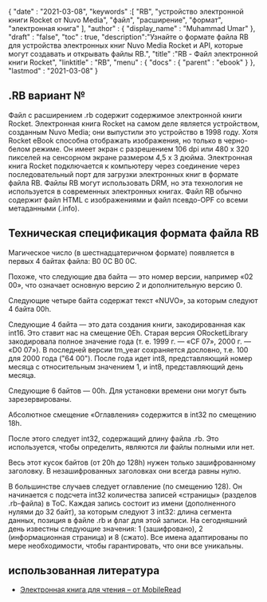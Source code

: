 {
  "date" : "2021-03-08",
  "keywords" :[ "RB", "устройство электронной книги Rocket от Nuvo Media", "файл", "расширение", "формат", "электронная книга" ],
  "author" : {
    "display_name" : "Muhammad Umar"
},
  "draft" : "false",
  "toc" : true,
  "description":"Узнайте о формате файла RB для устройства электронных книг Nuvo Media Rocket и API, которые могут создавать и открывать файлы RB.",
  "title" :"RB - Файл электронной книги Rocket",
  "linktitle" : "RB",
  "menu" : {
    "docs" : {
      "parent" : "ebook"
}
},
  "lastmod" : "2021-03-08"
}

## .RB вариант №

Файл с расширением .rb содержит содержимое электронной книги Rocket. Электронная книга Rocket на самом деле является устройством, созданным Nuvo Media; они выпустили это устройство в 1998 году. Хотя Rocket eBook способна отображать изображения, но только в черно-белом режиме. Он имеет экран с разрешением 106 dpi или 480 x 320 пикселей на сенсорном экране размером 4,5 x 3 дюйма. Электронная книга Rocket подключается к компьютеру через соединение через последовательный порт для загрузки электронных книг в формате файла RB. Файлы RB могут использовать DRM, но эта технология не используется в современных электронных книгах. Файл RB обычно содержит файл HTML с изображениями и файл псевдо-OPF со всеми метаданными (.info).

## Техническая спецификация формата файла RB ##

Магическое число (в шестнадцатеричном формате) появляется в первых 4 байтах файла: B0 0C B0 0C.

Похоже, что следующие два байта — это номер версии, например «02 00», что означает основную версию 2 и дополнительную версию 0.

Следующие четыре байта содержат текст «NUVO», за которым следуют 4 байта 00h.

Следующие 4 байта — это дата создания книги, закодированная как int16. Это ставит нас на смещение 0Eh. Старая версия ORocketLibrary закодировала полное значение года (т. е. 1999 г. — «CF 07», 2000 г. — «D0 07»). В последней версии tm_year сохраняется дословно, т.е. 100 для 2000 года ("64 00"). После года идет int8, представляющий номер месяца с относительным значением 1, и int8, представляющий день месяца.

Следующие 6 байтов — 00h. Для установки времени они могут быть зарезервированы.

Абсолютное смещение «Оглавления» содержится в int32 по смещению 18h.

После этого следует int32, содержащий длину файла .rb. Это используется, чтобы определить, являются ли файлы полными или нет.

Весь этот кусок байтов (от 20h до 128h) нужен только зашифрованному заголовку. В незашифрованных заголовках они всегда равны нулю.

В большинстве случаев следует оглавление (по смещению 128). Он начинается с подсчета int32 количества записей «страницы» (разделов .rb-файла) в ToC. Каждая запись состоит из имени (дополненного нулями до 32 байт), за которым следуют 3 int32: длина сегмента данных, позиция в файле .rb и флаг для этой записи. На сегодняшний день известны следующие значения: 1 (зашифровано), 2 (информационная страница) и 8 (сжато). Все имена адаптированы по мере необходимости, чтобы гарантировать, что они все уникальны.

## использованная литература

* [Электронная книга для чтения – от MobileRead](https://en.wikipedia.org/wiki/E-reader)

